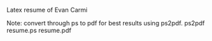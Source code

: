 Latex resume of Evan Carmi

Note: convert through ps to pdf for best results using ps2pdf.
    ps2pdf resume.ps resume.pdf


